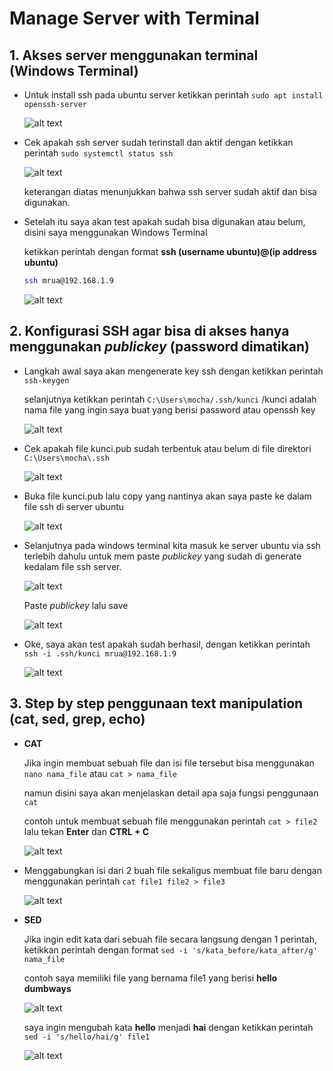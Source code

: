 # Manage Server with Terminal


## 1. Akses server menggunakan terminal (Windows Terminal)


- Untuk install ssh pada ubuntu server ketikkan perintah ``` sudo apt install openssh-server ```


  ![alt text](https://github.com/mochamadrere/devops23-dumbways-mochamadrere/blob/main/Pict/sudo%20apt%20install%20openssh-server.png)


- Cek apakah ssh server sudah terinstall dan aktif dengan ketikkan perintah ``` sudo systemctl status ssh ```

  
  ![alt text](https://github.com/mochamadrere/devops23-dumbways-mochamadrere/blob/main/Pict/sudo%20systemctl%20status%20ssh.png)

  keterangan diatas menunjukkan bahwa ssh server sudah aktif dan bisa digunakan.


- Setelah itu saya akan test apakah sudah bisa digunakan atau belum, disini saya menggunakan Windows Terminal


  ketikkan perintah dengan format **ssh (username ubuntu)@(ip address ubuntu)**


  ```sh
  ssh mrua@192.168.1.9
  ```


  ![alt text](https://github.com/mochamadrere/devops23-dumbways-mochamadrere/blob/main/Pict/ssh%20mrua%40192.168.1.9.png)


## 2. Konfigurasi SSH agar bisa di akses hanya menggunakan _publickey_ (password dimatikan)


- Langkah awal saya akan mengenerate key ssh dengan ketikkan perintah ``` ssh-keygen ```

  selanjutnya ketikkan perintah ``` C:\Users\mocha/.ssh/kunci ``` /kunci adalah nama file yang ingin saya buat yang berisi password atau openssh key


  ![alt text](https://github.com/mochamadrere/devops23-dumbways-mochamadrere/blob/main/Pict/ssh-keygen.png)


- Cek apakah file kunci.pub sudah terbentuk atau belum di file direktori ``` C:\Users\mocha\.ssh ```

  ![alt text](https://github.com/mochamadrere/devops23-dumbways-mochamadrere/blob/main/Pict/cek%20file%20kunci.pub%20di%20lokal.png)


- Buka file kunci.pub lalu copy yang nantinya akan saya paste ke dalam file ssh di server ubuntu

  ![alt text](https://github.com/mochamadrere/devops23-dumbways-mochamadrere/blob/main/Pict/kunci.pub.png)


- Selanjutnya pada windows terminal kita masuk ke server ubuntu via ssh terlebih dahulu untuk mem paste _publickey_ yang sudah di generate kedalam file ssh server.

  ![alt text](https://github.com/mochamadrere/devops23-dumbways-mochamadrere/blob/main/Pict/open%20file%20.ssh%20di%20server%20ubuntu.png)


  Paste _publickey_ lalu save

  ![alt text](https://github.com/mochamadrere/devops23-dumbways-mochamadrere/blob/main/Pict/authorized_keys.png)


- Oke, saya akan test apakah sudah berhasil, dengan ketikkan perintah ``` ssh -i .ssh/kunci mrua@192.168.1.9 ```

  ![alt text](https://github.com/mochamadrere/devops23-dumbways-mochamadrere/blob/main/Pict/ssh%20-i%20.ssh(slash)kunci%20mrua%40192.168.1.9.png)


## 3. Step by step penggunaan text manipulation (cat, sed, grep, echo)

- **CAT**

  Jika ingin membuat sebuah file dan isi file tersebut bisa menggunakan ``` nano nama_file ``` atau ``` cat > nama_file ```
 
  namun disini saya akan menjelaskan detail apa saja fungsi penggunaan ``` cat ```

  contoh untuk membuat sebuah file menggunakan perintah ``` cat > file2 ``` lalu tekan **Enter** dan **CTRL + C**
  
  ![alt text](https://github.com/mochamadrere/devops23-dumbways-mochamadrere/blob/main/Pict/cat%20file2.png)

- Menggabungkan isi dari 2 buah file sekaligus membuat file baru dengan menggunakan perintah ``` cat file1 file2 > file3 ```

  ![alt text](https://github.com/mochamadrere/devops23-dumbways-mochamadrere/blob/main/Pict/menggabungkan%20kedua%20file%20dan%20masukkan%20ke%20file%20baru.png)


- **SED**

  Jika ingin edit kata dari sebuah file secara langsung dengan 1 perintah, ketikkan perintah dengan format ``` sed -i 's/kata_before/kata_after/g' nama_file ```

  contoh saya memiliki file yang bernama file1 yang berisi **hello dumbways**

  ![alt text](https://github.com/mochamadrere/devops23-dumbways-mochamadrere/blob/main/Pict/isi%20file1.png)

  saya ingin mengubah kata **hello** menjadi **hai** dengan ketikkan perintah ``` sed -i 's/hello/hai/g' file1 ```

  ![alt text](https://github.com/mochamadrere/devops23-dumbways-mochamadrere/blob/main/Pict/penggunaan%20sed%20-i.png)
